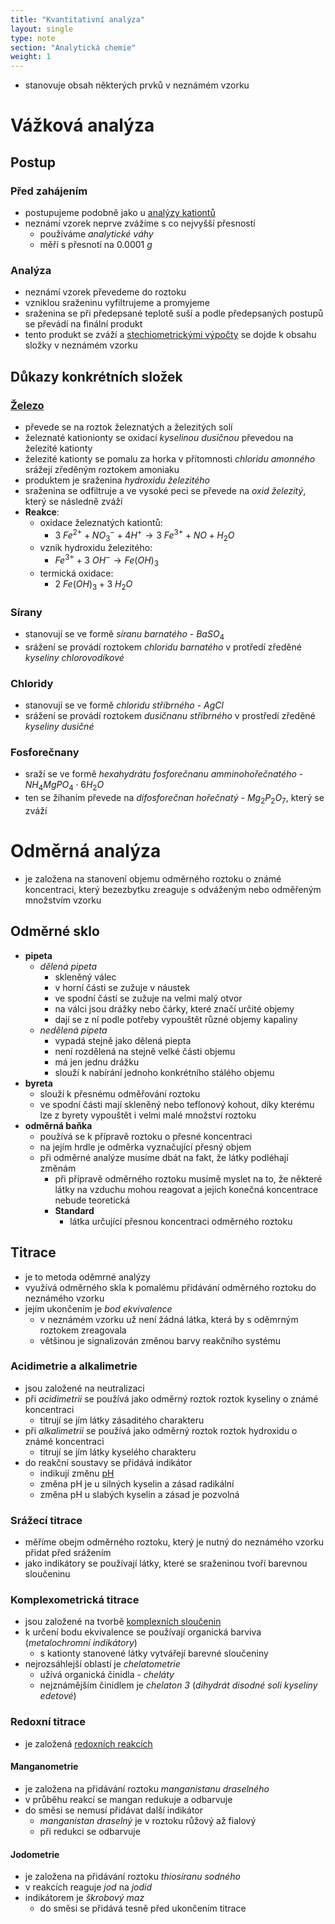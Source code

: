 ```yaml
---
title: "Kvantitativní analýza"
layout: single
type: note
section: "Analytická chemie"
weight: 1
---
```

- stanovuje obsah některých prvků v neznámém vzorku
# Vážková analýza
## Postup
### Před zahájením
- postupujeme podobně jako u [analýzy kationtů](/notes/research/chemistry/general-chemistry/analytical-chemistry/qualitative-analysis#analýza-kationtů)
- neznámí vzorek neprve zvážíme s co nejvyšší přesností
    - používáme _analytické váhy_
    - měří s přesnotí na $0.0001\ g$
### Analýza
- neznámí vzorek převedeme do roztoku
- vzniklou sraženinu vyfiltrujeme a promyjeme
- sraženina se při předepsané teplotě suší a podle předepsaných postupů se převádí na finální produkt
- tento produkt se zváží a [stechiometrickými výpočty](/notes/research/chemistry/general-chemistry/stoichiometry/) se dojde k obsahu složky v neznámém vzorku
## Důkazy konkrétních složek
### [Železo](/notes/research/chemistry/inorganic-chemistry/periodic-table/iron)
- převede se na roztok železnatých a železitých solí
- železnaté kationionty se oxidací _kyselinou dusičnou_ převedou na železité kationty
- železité kationty se pomalu za horka v přítomnosti _chloridu amonného_ srážejí zředěným roztokem amoniaku
- produktem je sraženina _hydroxidu železitého_
- sraženina se odfiltruje a ve vysoké peci se převede na _oxid železitý_, který se následně zváží
- **Reakce**:
    - oxidace železnatých kationtů:
        - $3\ Fe^{2+}+NO_3^-+4H^+\longrightarrow{3\ Fe^{3+}}+NO+H_2O$
    - vznik hydroxidu železitého:
        - $Fe^{3+}+3\ OH^-\longrightarrow{Fe(OH)_3}$
    - termická oxidace:
        - $2\ Fe(OH)_3+3\ H_2O$
### Sírany
- stanovují se ve formě _síranu barnatého_ - $BaSO_4$
- srážení se provádí roztokem _chloridu barnatého_ v protředí zředěné _kyseliny chlorovodíkové_
### Chloridy
- stanovují se ve formě _chloridu stříbrného_ - $AgCl$
- srážení se provádí roztokem _dusičnanu stříbrného_ v prostředí zředěné _kyseliny dusičné_
### Fosforečnany
- sraží se ve formě _hexahydrátu fosforečnanu amminohořečnatého_ - $NH_4MgPO_4\cdot{6H_2O}$
- ten se žíhaním převede na _difosforečnan hořečnatý_ - $Mg_2P_2O_7$, který se zváží
# Odměrná analýza
- je založena na stanovení objemu odměrného roztoku o známé koncentraci, který bezezbytku zreaguje s odváženým nebo odměřeným množstvím vzorku
## Odměrné sklo
- **pipeta**
    - _dělená pipeta_
        - skleněný válec
        - v horní části se zužuje v náustek
        - ve spodní částí se zužuje na velmi malý otvor
        - na válci jsou drážky nebo čárky, které značí určité objemy
        - dají se z ní podle potřeby vypouštět různé objemy kapaliny
    - _nedělená pipeta_
        - vypadá stejně jako dělená piepta
        - není rozdělená na stejně velké části objemu
        - má jen jednu drážku
        - slouží k nabírání jednoho konkrétního stálého objemu
- **byreta**
    - slouží k přesnému odměřování roztoku
    - ve spodní části mají skleněný nebo teflonový kohout, díky kterému lze z byrety vypouštět i velmi malé množství roztoku
- **odměrná baňka**
    - používá se k přípravě roztoku o přesné koncentraci
    - na jejím hrdle je odměrka vyznačující přesný objem
    - při odměrné analýze musíme dbát na fakt, že látky podléhají změnám
        - při přípravě odměrného roztoku musímě myslet na to, že některé látky na vzduchu mohou reagovat a jejich konečná koncentrace nebude teoretická
        - **Standard**
            - látka určující přesnou koncentraci odměrného roztoku
## Titrace
- je to metoda oděmrné analýzy
- využívá odměrného skla k pomalému přidávání odměrného roztoku do neznámého vzorku
- jejím ukončením je _bod ekvivalence_
    - v neznámém vzorku už není žádná látka, která by s oděmrným roztokem zreagovala
    - většinou je signalizován změnou barvy reakčního systému
### Acidimetrie a alkalimetrie
- jsou založené na neutralizaci
- při _acidimetrii_ se používá jako odměrný roztok roztok kyseliny o známé koncentraci
    - titrují se jím látky zásaditého charakteru
- při _alkalimetrii_ se používá jako odměrný roztok roztok hydroxidu o známé koncentraci
    - titrují se jím látky kyselého charakteru
- do reakční soustavy se přidává indikátor
    - indikují změnu [pH](/notes/research/chemistry/general-chemistry/chemical-reactions/ph-and-poh)
    - změna pH je u silných kyselin a zásad radikální
    - změna pH u slabých kyselin a zásad je pozvolná
### Srážecí titrace
- měříme obejm odměrného roztoku, který je nutný do neznámého vzorku přidat před srážením
- jako indikátory se používají látky, které se sraženinou tvoří barevnou sloučeninu
### Komplexometrická titrace
- jsou založené na tvorbě [komplexních sloučenin](/notes/research/chemistry/inorganic-chemistry/general-inorganic-chemistry/complex-compounds)
- k určení bodu ekvivalence se používají organická barviva (_metalochromní indikátory_)
    - s kationty stanovené látky vytvářejí barevné sloučeniny
- nejrozsáhlejší oblastí je _chelatometrie_
    - užívá organická činidla - _cheláty_
    - nejznámějším činidlem je _chelaton 3_ (_dihydrát disodné soli kyseliny edetové_)
### Redoxní titrace
- je založená [redoxních reakcích](/notes/research/chemistry/general-chemistry/chemical-reactions/oxidation-reduction-reaction)
#### Manganometrie
- je založena na přidávání roztoku _manganistanu draselného_
- v průběhu reakcí se mangan redukuje a odbarvuje
- do směsi se nemusí přidávat další indikátor
    - _manganistan draselný_ je v roztoku růžový až fialový
    - při redukci se odbarvuje
#### Jodometrie
- je založena na přidávání roztoku _thiosíranu sodného_
- v reakcích reaguje _jod_ na _jodid_
- indikátorem je _škrobový maz_
    - do směsi se přidává tesně před ukončením titrace